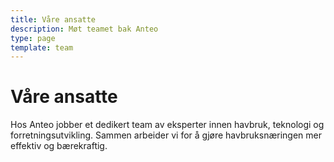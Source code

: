 ```yaml
---
title: Våre ansatte
description: Møt teamet bak Anteo
type: page
template: team
---
```


# Våre ansatte

Hos Anteo jobber et dedikert team av eksperter innen havbruk, teknologi og forretningsutvikling. Sammen arbeider vi for å gjøre havbruksnæringen mer effektiv og bærekraftig.
